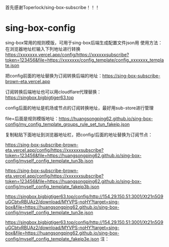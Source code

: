 首先感谢Toperlock/sing-box-subscribe！！！
# sing-box-config
sing-box常用的规则模版，可用于sing-box后端生成配置文件json用
使用方法：
在浏览器地址栏输入下列地址进行转换
https://xxxxxxx.vercel.app/config/https://xxxxxxsubscribe?token=123456&file=https://xxxxxxx/config_template/config_xxxxxxx_template.json

把config前面的地址替换为订阅转换后端的地址：https://sing-box-subscribe-brown-eta.vercel.app

订阅转换后端地址也可以用cloudflare代理替换：https://singbox.bigbigtiger63.top

config后面的地址是机场或节点的订阅转换地址，最好用sub-store进行管理
 
file=后面是规则模版地址：https://huangsongping62.github.io/sing-box-config/my_config_template_groups_rule_set_tun_fakeip.json

复制粘贴下面地址到浏览器地址栏，把config/后面的地址替换为订阅节点：

https://sing-box-subscribe-brown-eta.vercel.app/config/https://xxxxxxsubscribe?token=123456&file=https://huangsongping62.github.io/sing-box-config/myself_config_template_tun3b.json

https://sing-box-subscribe-brown-eta.vercel.app/config/https://xxxxxxsubscribe?token=123456&file=https://huangsongping62.github.io/sing-box-config/myself_config_template_fakeip3b.json

https://singbox.bigbigtiger63.top/config/http://154.29.150.51:3001/Xt21n5G9uGCbtvRBUAz2/download/MYVPS-noHY?target=sing-box&file=https://huangsongping62.github.io/sing-box-config/myself_config_template_tun3e.json

https://singbox.bigbigtiger63.top/config/http://154.29.150.51:3001/Xt21n5G9uGCbtvRBUAz2/download/MYVPS-noHY?target=sing-box&file=https://huangsongping62.github.io/sing-box-config/myself_config_template_fakeip3e.json
注：
